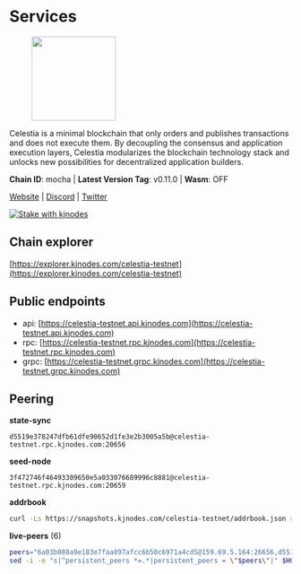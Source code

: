 # Services

<figure><img src="https://raw.githubusercontent.com/kj89/testnet_manuals/main/pingpub/logos/celestia.png" width="150" alt=""><figcaption></figcaption></figure>

Celestia is a minimal blockchain that only orders and publishes transactions and  does not execute them. By decoupling the consensus and application execution layers,  Celestia modularizes the blockchain technology stack and unlocks new possibilities  for decentralized application builders.

**Chain ID**: mocha | **Latest Version Tag**: v0.11.0 | **Wasm**: OFF

[Website](https://celestia.org) | [Discord](https://discord.gg/celestiacommunity) | [Twitter](https://twitter.com/CelestiaOrg)

[![Stake with kjnodes](https://i.ibb.co/cr44Q8j/button-stake-with-kjnodes.png)](https://restake.app/celestia-testnet/None)


## Chain explorer
[https://explorer.kjnodes.com/celestia-testnet](https://explorer.kjnodes.com/celestia-testnet)

## Public endpoints

* api: [https://celestia-testnet.api.kjnodes.com](https://celestia-testnet.api.kjnodes.com)
* rpc: [https://celestia-testnet.rpc.kjnodes.com](https://celestia-testnet.rpc.kjnodes.com)
* grpc: [https://celestia-testnet.grpc.kjnodes.com](https://celestia-testnet.grpc.kjnodes.com)

## Peering

**state-sync**

```text
d5519e378247dfb61dfe90652d1fe3e2b3005a5b@celestia-testnet.rpc.kjnodes.com:20656
```

**seed-node**

```text
3f472746f46493309650e5a033076689996c8881@celestia-testnet.rpc.kjnodes.com:20659
```

**addrbook**
```bash
curl -Ls https://snapshots.kjnodes.com/celestia-testnet/addrbook.json > $HOME/.celestia-app/config/addrbook.json
```

**live-peers** (6)
```bash
peers="6a03b088a9e183e7faa897afcc6b50c6971a4cd5@159.69.5.164:26656,d5519e378247dfb61dfe90652d1fe3e2b3005a5b@65.109.68.190:20656,e6c28bd7cb4be3651942a9d93368651c97ee4733@65.108.65.36:20656,3ad7f2d36f5e15d902c7aff7a305bea40f03f95c@163.172.111.148:26656,e8906342e657ace92e1ed8599f0949da8dd75fbd@146.19.24.52:20656,eec289755259106bf29266c401bace003289c6be@35.234.94.146:26656"
sed -i -e "s|^persistent_peers *=.*|persistent_peers = \"$peers\"|" $HOME/.celestia-app/config/config.toml
```
